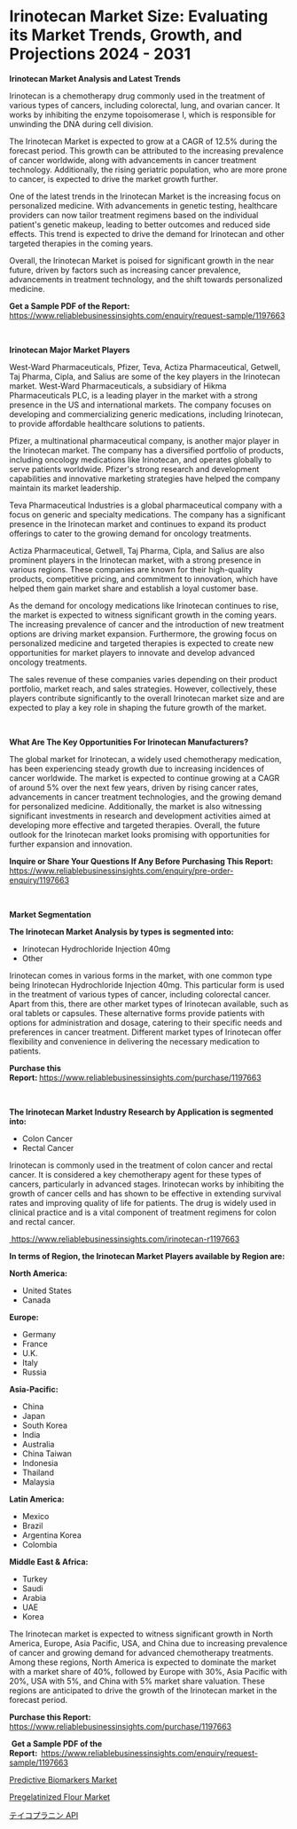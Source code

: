 <p><h1>Irinotecan Market Size: Evaluating its Market Trends, Growth, and Projections 2024 - 2031</h1></p><p><strong>Irinotecan Market Analysis and Latest Trends</strong></p>
<p><p>Irinotecan is a chemotherapy drug commonly used in the treatment of various types of cancers, including colorectal, lung, and ovarian cancer. It works by inhibiting the enzyme topoisomerase I, which is responsible for unwinding the DNA during cell division.</p><p>The Irinotecan Market is expected to grow at a CAGR of 12.5% during the forecast period. This growth can be attributed to the increasing prevalence of cancer worldwide, along with advancements in cancer treatment technology. Additionally, the rising geriatric population, who are more prone to cancer, is expected to drive the market growth further.</p><p>One of the latest trends in the Irinotecan Market is the increasing focus on personalized medicine. With advancements in genetic testing, healthcare providers can now tailor treatment regimens based on the individual patient's genetic makeup, leading to better outcomes and reduced side effects. This trend is expected to drive the demand for Irinotecan and other targeted therapies in the coming years.</p><p>Overall, the Irinotecan Market is poised for significant growth in the near future, driven by factors such as increasing cancer prevalence, advancements in treatment technology, and the shift towards personalized medicine.</p></p>
<p><strong>Get a Sample PDF of the Report:&nbsp;</strong> <a href="https://www.reliablebusinessinsights.com/enquiry/request-sample/1197663">https://www.reliablebusinessinsights.com/enquiry/request-sample/1197663</a></p>
<p>&nbsp;</p>
<p><strong>Irinotecan Major Market Players</strong></p>
<p><p>West-Ward Pharmaceuticals, Pfizer, Teva, Actiza Pharmaceutical, Getwell, Taj Pharma, Cipla, and Salius are some of the key players in the Irinotecan market. West-Ward Pharmaceuticals, a subsidiary of Hikma Pharmaceuticals PLC, is a leading player in the market with a strong presence in the US and international markets. The company focuses on developing and commercializing generic medications, including Irinotecan, to provide affordable healthcare solutions to patients.</p><p>Pfizer, a multinational pharmaceutical company, is another major player in the Irinotecan market. The company has a diversified portfolio of products, including oncology medications like Irinotecan, and operates globally to serve patients worldwide. Pfizer's strong research and development capabilities and innovative marketing strategies have helped the company maintain its market leadership.</p><p>Teva Pharmaceutical Industries is a global pharmaceutical company with a focus on generic and specialty medications. The company has a significant presence in the Irinotecan market and continues to expand its product offerings to cater to the growing demand for oncology treatments.</p><p>Actiza Pharmaceutical, Getwell, Taj Pharma, Cipla, and Salius are also prominent players in the Irinotecan market, with a strong presence in various regions. These companies are known for their high-quality products, competitive pricing, and commitment to innovation, which have helped them gain market share and establish a loyal customer base.</p><p>As the demand for oncology medications like Irinotecan continues to rise, the market is expected to witness significant growth in the coming years. The increasing prevalence of cancer and the introduction of new treatment options are driving market expansion. Furthermore, the growing focus on personalized medicine and targeted therapies is expected to create new opportunities for market players to innovate and develop advanced oncology treatments.</p><p>The sales revenue of these companies varies depending on their product portfolio, market reach, and sales strategies. However, collectively, these players contribute significantly to the overall Irinotecan market size and are expected to play a key role in shaping the future growth of the market.</p></p>
<p>&nbsp;</p>
<p><strong>What Are The Key Opportunities For Irinotecan Manufacturers?</strong></p>
<p><p>The global market for Irinotecan, a widely used chemotherapy medication, has been experiencing steady growth due to increasing incidences of cancer worldwide. The market is expected to continue growing at a CAGR of around 5% over the next few years, driven by rising cancer rates, advancements in cancer treatment technologies, and the growing demand for personalized medicine. Additionally, the market is also witnessing significant investments in research and development activities aimed at developing more effective and targeted therapies. Overall, the future outlook for the Irinotecan market looks promising with opportunities for further expansion and innovation.</p></p>
<p><strong>Inquire or Share Your Questions If Any Before Purchasing This Report:</strong> <a href="https://www.reliablebusinessinsights.com/enquiry/pre-order-enquiry/1197663">https://www.reliablebusinessinsights.com/enquiry/pre-order-enquiry/1197663</a></p>
<p>&nbsp;</p>
<p><strong>Market Segmentation</strong></p>
<p><strong>The Irinotecan Market Analysis by types is segmented into:</strong></p>
<p><ul><li>Irinotecan Hydrochloride Injection 40mg</li><li>Other</li></ul></p>
<p><p>Irinotecan comes in various forms in the market, with one common type being Irinotecan Hydrochloride Injection 40mg. This particular form is used in the treatment of various types of cancer, including colorectal cancer. Apart from this, there are other market types of Irinotecan available, such as oral tablets or capsules. These alternative forms provide patients with options for administration and dosage, catering to their specific needs and preferences in cancer treatment. Different market types of Irinotecan offer flexibility and convenience in delivering the necessary medication to patients.</p></p>
<p><strong>Purchase this Report:&nbsp;</strong><a href="https://www.reliablebusinessinsights.com/purchase/1197663">https://www.reliablebusinessinsights.com/purchase/1197663</a></p>
<p>&nbsp;</p>
<p><strong>The Irinotecan Market Industry Research by Application is segmented into:</strong></p>
<p><ul><li>Colon Cancer</li><li>Rectal Cancer</li></ul></p>
<p><p>Irinotecan is commonly used in the treatment of colon cancer and rectal cancer. It is considered a key chemotherapy agent for these types of cancers, particularly in advanced stages. Irinotecan works by inhibiting the growth of cancer cells and has shown to be effective in extending survival rates and improving quality of life for patients. The drug is widely used in clinical practice and is a vital component of treatment regimens for colon and rectal cancer.</p></p>
<p><a href="https://www.reliablebusinessinsights.com/irinotecan-r1197663">&nbsp;https://www.reliablebusinessinsights.com/irinotecan-r1197663</a></p>
<p><strong>In terms of Region, the Irinotecan Market Players available by Region are:</strong></p>
<p>
    <p> <strong> North America: </strong>
        <ul>
            <li>United States</li>
            <li>Canada</li>
        </ul>
        </p> 
    <p> <strong> Europe: </strong>
        <ul>
            <li>Germany</li>
            <li>France</li>
            <li>U.K.</li>
            <li>Italy</li>
            <li>Russia</li>
        </ul>
        </p> 
    <p> <strong> Asia-Pacific: </strong>
        <ul>
            <li>China</li>
            <li>Japan</li>
            <li>South Korea</li>
            <li>India</li>
            <li>Australia</li>
            <li>China Taiwan</li>
            <li>Indonesia</li>
            <li>Thailand</li>
            <li>Malaysia</li>
        </ul>
        </p> 
    <p> <strong> Latin America: </strong>
        <ul>
            <li>Mexico</li>
            <li>Brazil</li>
            <li>Argentina Korea</li>
            <li>Colombia</li>
        </ul>
        </p> 
    <p> <strong> Middle East & Africa: </strong>
        <ul>
            <li>Turkey</li>
            <li>Saudi</li>
            <li>Arabia</li>
            <li>UAE</li>
            <li>Korea</li>
        </ul>
    </p>
    </p>
<p><p>The Irinotecan market is expected to witness significant growth in North America, Europe, Asia Pacific, USA, and China due to increasing prevalence of cancer and growing demand for advanced chemotherapy treatments. Among these regions, North America is expected to dominate the market with a market share of 40%, followed by Europe with 30%, Asia Pacific with 20%, USA with 5%, and China with 5% market share valuation. These regions are anticipated to drive the growth of the Irinotecan market in the forecast period.</p></p>
<p><strong>Purchase this Report: </strong><a href="https://www.reliablebusinessinsights.com/purchase/1197663">https://www.reliablebusinessinsights.com/purchase/1197663</a></p>
<p>&nbsp;<strong>Get a Sample PDF of the Report:&nbsp;&nbsp;</strong><a href="https://www.reliablebusinessinsights.com/enquiry/request-sample/1197663">https://www.reliablebusinessinsights.com/enquiry/request-sample/1197663</a></p>
<p><strong></strong></p>
<p><p><a href="https://github.com/SheilaBruen2023/Market-Research-Report-List-2/blob/main/predictive-biomarkers-market.md">Predictive Biomarkers Market</a></p><p><a href="https://github.com/marthawweekle/Market-Research-Report-List-2/blob/main/pregelatinized-flour-market.md">Pregelatinized Flour Market</a></p><p><a href="https://github.com/KaydenJohns1964/Market-Research-Report-List-2/blob/main/7435725177949.md">テイコプラニン API</a></p></p>